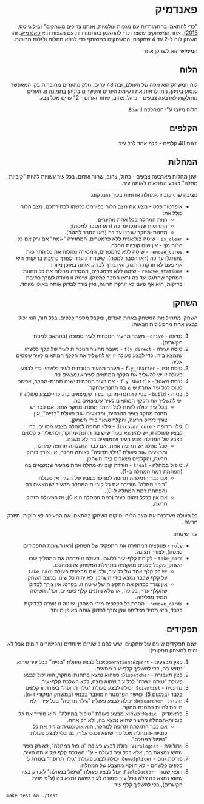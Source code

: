 <div dir="rtl" lang="he">

# פאנדמיק

"כדי להתאמן בהתמודדות עם מגפות עולמיות, אנחנו צריכים משחקים"
[(ביל גייטס, 2015)](https://www.ted.com/talks/bill_gates_the_next_outbreak_we_re_not_ready#t-389693).
אחד המשחקים שנוצרו כדי להתאמן בהתמודדות עם מגפות הוא
[פאנדמיק](https://www.zmangames.com/en/products/pandemic/).
זהו משחק לוח ל-2 עד 4 שחקנים, המשחקים במשותף כדי לרפא מחלות ולגלות תרופות.

המימוש הוא לשחקן אחד 

## הלוח

לוח המשחק הוא מפה של העולם, ובה 48 ערים.
חלק מהערים מחוברות בקו המאפשר לנסוע ביניהן.
ניתן לראות את רשימת הערים והקשרים ביניהן
[בתמונה זו](https://media.wnyc.org/i/1500/900/c/80/1/1537_Pandemic_main.jpg).
הערים מחולקות לארבעה צבעים - כחול, צהוב, שחור ואדום - 12 ערים מכל צבע.

הלוח מיוצג ע"י המחלקה
`Board`.

## הקלפים

ישנם 48 קלפים - קלף אחד לכל עיר.

## המחלות

ישנן מחלות מארבעה צבעים - כחול, צהוב, שחור ואדום.
בכל עיר עשויות להיות "קוביות מחלה" בצבע המתאים לאותה עיר.

מציבה שתי קוביות-מחלה אדומות בעיר הונג קונג.

- אופרטור פלט - מציג את מצב הלוח בפורמט כלשהו לבחירתכם. מצב הלוח כולל את:
  - רמת המחלה בכל אחת מהערים;
  - התרופות שהתגלו עד כה (ראו הסבר למטה);
  - תחנות-מחקר שנבנו עד כה (ראו הסבר למטה).
- `is_clean` - שיטה בוליאנית ללא פרמטרים,
  המחזירה "אמת" אם ורק אם כל הלוח נקי - אין שום קוביות מחלה.
- `remove_cures` - שיטה ללא פרמטרים, המסירה מהלוח את כל התרופות שהתגלו עד כה (ראו הסבר למטה). שיטה זו נועדה לצורך כתיבת בדיקות; היא אף פעם לא זורקת חריגה, ואין צורך לבדוק אותה באופן מיוחד.
- `remove_stations` - שיטה ללא פרמטרים, המסירה מהלוח את כל תחנות המחקר שהתגלו עד כה (ראו הסבר למטה). שיטה זו נועדה לצורך כתיבת בדיקות; היא אף פעם לא זורקת חריגה, ואין צורך לבדוק אותה באופן מיוחד.

## השחקן

השחקן מתחיל את המשחק באחת הערים,
ומקבל מספר קלפים.
בכל תור, הוא יכול לבצע אחת מהפעולות הבאות:

1. נסיעה - `drive` - מעבר מהעיר הנוכחית לעיר סמוכה (בהתאם למפת הקשרים).
1. טיסה ישירה - `fly_direct` - מעבר מהעיר הנוכחית לעיר של קלף כלשהו שנמצא בידו. כדי לבצע פעולה זו יש להשליך את הקלף המתאים לעיר שטסים אליה.
1. טיסת זכיון - `fly_charter` - מעבר מהעיר הנוכחית לעיר כלשהי. כדי לבצע פעולה זו יש להשליך את הקלף המתאים לעיר _שנמצאים בה_.
1. טיסת שאטל - `fly_shuttle` - אם בעיר הנוכחית ישנה תחנת-מחקר, אפשר לטוס לכל עיר אחרת שיש בה תחנת-מחקר.
1. בנייה - `build` - בניית תחנת-מחקר בעיר שנמצאים בה. כדי לבצע פעולה זו יש להשליך את הקלף המתאים לעיר שנמצאים בה.
   - בכל עיר יכולה להיות לכל היותר תחנת-מחקר אחת. אם כבר יש תחנת מחקר בעיר הנוכחית, ומבצעים שוב פעולת "בנייה", אין צורך לזרוק חריגה, והקלף נשאר בידי השחקן.
1. גילוי תרופה - `discover_cure` - גילוי תרופה למחלה בצבע מסויים. כדי לבצע פעולה זו, יש להימצא בעיר שיש בה תחנת-מחקר, ולהשליך 5 קלפים בצבע של המחלה. צבע העיר שנמצאים בה לא משנה.
   - לכל מחלה יש תרופה אחת. אם כבר התגלתה תרופה למחלה, ומבצעים שוב פעולת "גילוי תרופה" לאותה מחלה, אין צורך לזרוק חריגה, והקלפים נשארים בידי השחקן.
1. טיפול במחלה - `treat` - הורדת קוביית-מחלה אחת מהעיר שנמצאים בה (הפחתת רמת המחלה ב-1).
   - אם כבר התגלתה תרופה למחלה בצבע של העיר, אז פעולת "ריפוי מחלה" מורידה את כל קוביות המחלה מהעיר שנמצאים בה (הפחתת רמת המחלה ל-0).
   - אם אין בכלל זיהום בעיר (רמת המחלה היא 0), אז הפעולה תזרוק חריגה.

כל פעולה מעדכנת את מצב הלוח ומיקום השחקן בהתאם.
אם הפעולה לא חוקית, תיזרק חריגה .

עוד שיטות:

- `role` - פונקציה המחזירה את התפקיד של השחקן (ראו רשימת התפקידים למטה), לצורך תצוגה.
- `take_card` - לקיחת קלף-עיר כלשהו. פעולה זו מדמה את התהליך שבו השחקן מקבל קלפים מהקופה בתחילת המשחק או במהלכו.
  - יש רק קלף אחד של כל עיר, ולכן אם מבצעים פעולת `take_card` על קלף שכבר נמצא בידי השחקן, לא יהיה כל שינוי במצב השחקן.
  - אין צורך לבדוק את התקינות של שיטה זו. בפרט: אין צורך לבדוק שהקלף עדיין בקופה, או שלא נותנים קלף פעמיים, וכד'. השיטה תמיד מצליחה.
- `remove_cards` - הסרת כל הקלפים מידי השחקן. שיטה זו נועדה לבדיקות בלבד, היא תמיד מצליחה ואין צורך לבדוק אותה באופן מיוחד.

## תפקידים

ישנם תפקידים שונים של שחקנים, שיש להם כישורים מיוחדים (הכישורים דומים אבל לא זהים למשחק המקורי):

1. קצין מבצעים - `OperationsExpert`:יכול לבצע פעולת "בנייה" בכל עיר שהוא נמצא בה, בלי להשליך קלף-עיר מתאים.
1. קצין תעבורה - `Dispatcher`: כשהוא נמצא בתחנת-מחקר, הוא יכול לבצע פעולת "טיסה ישירה" לכל עיר שהוא רוצה, ללא השלכת קלף-עיר.
1. מדענית - `Scientist`: יכולה לבצע פעולת "גילוי תרופה" בעזרת `n` קלפים בלבד (במקום 5), כאשר הפרמטר `n` מועבר בבנאי (במשחק המקורי `n=4`).
1. חוקרת - `Researcher`: יכולה לבצע פעולת "גילוי תרופה" בכל עיר - לא חייבת להיות בתחנת מחקר.
1. פראמדיק - `Medic`: כשהוא מבצע פעולת "טיפול במחלה", הוא מוריד את כל קוביות-המחלה מהעיר שהוא נמצא בה, ולא רק אחת.
   - אם כבר התגלתה תרופה למחלה, הוא אוטומטית מוריד את כל קוביות-המחלה מכל עיר שהוא נכנס אליה, גם בלי לבצע פעולת "טיפול במחלה".
1. וירולוגית - `Virologist`: יכולה לבצע פעולת "טיפול במחלה", לא רק בעיר שהיא נמצאת בה, אלא בכל עיר בעולם - ע"י השלכת קלף של אותה העיר.
1. פורסת גנים - `GeneSplicer`: יכולה לבצע פעולת "גילוי תרופה" בעזרת 5 קלפים כלשהם - לא דווקא מהצבע של המחלה.
1. רופא שטח - `FieldDoctor`: יכול לבצע פעולת "טיפול במחלה" לא רק בעיר שהוא נמצא בה אלא בכל עיר סמוכה לעיר שהוא נמצא בה (ע"פ מפת הקשרים), בלי להשליך קלף עיר.

<div dir='ltr'>

    make test && ./test

</div>

</div>
